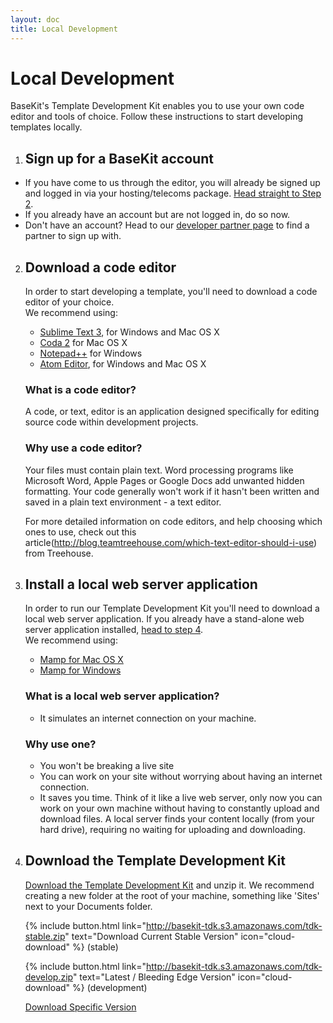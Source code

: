 ```yaml
---
layout: doc
title: Local Development
---
```


# Local Development

BaseKit's Template Development Kit enables you to use your own code editor and tools of choice. Follow these instructions to start developing templates locally.

1. ## Sign up for a BaseKit account
  * If you have come to us through the editor, you will already be signed up and logged in via your hosting/telecoms package. [Head straight to Step 2](#download-a-code-editor).
  * If you already have an account but are not logged in, do so now.
  * Don't have an account? Head to our [developer partner page](http://www.basekit.com/our-partners) to find a partner to sign up with.

2. ## Download a code editor
   In order to start developing a template, you'll need to download a code editor of your choice. <br/> We recommend using:
   * [Sublime Text 3](http://www.sublimetext.com/3), for Windows and Mac OS X
   * [Coda 2](http://panic.com/coda/) for Mac OS X
   * [Notepad++](http://notepad-plus-plus.org/) for Windows
   * [Atom Editor](https://atom.io/), for Windows and Mac OS X

   ### What is a code editor?
   A code, or text, editor is an application designed specifically for editing source code within development projects.

   ### Why use a code editor?
   Your files must contain plain text. Word processing programs like Microsoft Word, Apple Pages or Google Docs add unwanted hidden formatting. Your code generally won't work if it hasn't been written and saved in a plain text environment - a text editor.

   For more detailed information on code editors, and help choosing which ones to use, check out this article(http://blog.teamtreehouse.com/which-text-editor-should-i-use) from Treehouse.

3. ## Install a local web server application
   In order to run our Template Development Kit you'll need to download a local web server application. If you already have a stand-alone web server application installed, [head to step 4](#download-the-template-development-kit). <br/> We recommend using:
   * [Mamp for Mac OS X](http://www.mamp.info/en/downloads/)
   * [Mamp for Windows](http://www.mamp.info/en/mamp_windows.html)

   ### What is a local web server application?
   * It simulates an internet connection on your machine.

   ### Why use one?
   * You won't be breaking a live site
   * You can work on your site without worrying about having an internet connection.
   * It saves you time. Think of it like a live web server, only now you can work on your own machine without having to constantly upload and download files. A local server finds your content locally (from your hard drive), requiring no waiting for uploading and downloading.

4. ## Download the Template Development Kit
   [ Download the Template Development Kit](http://basekit-tdk.s3.amazonaws.com/tdk-stable.zip) and unzip it. We recommend creating a new folder at the root of your machine, something like 'Sites' next to your Documents folder.

   {% include button.html link="http://basekit-tdk.s3.amazonaws.com/tdk-stable.zip" text="Download Current Stable Version" icon="cloud-download" %} (stable)

   {% include button.html link="http://basekit-tdk.s3.amazonaws.com/tdk-develop.zip" text="Latest / Bleeding Edge Version" icon="cloud-download" %} (development)

   [Download Specific Version](https://github.com/basekit-templates/tdk/wiki)
